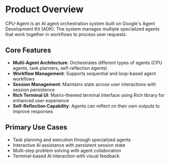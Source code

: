 # Product Overview

CPU-Agent is an AI agent orchestration system built on Google's Agent Development Kit (ADK). The system manages multiple specialized agents that work together in workflows to process user requests.

## Core Features

- **Multi-Agent Architecture**: Orchestrates different types of agents (CPU agents, task planners, self-reflection agents)
- **Workflow Management**: Supports sequential and loop-based agent workflows
- **Session Management**: Maintains state across user interactions with session persistence
- **Rich Terminal UI**: Matrix-themed terminal interface using Rich library for enhanced user experience
- **Self-Reflection Capability**: Agents can reflect on their own outputs to improve responses

## Primary Use Cases

- Task planning and execution through specialized agents
- Interactive AI assistance with persistent session state
- Multi-step problem solving with agent collaboration
- Terminal-based AI interaction with visual feedback